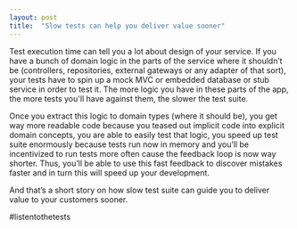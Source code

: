 ```yaml
---
layout: post
title:  "Slow tests can help you deliver value sooner"
---
```


Test execution time can tell you a lot about design of your service. If you have a bunch of domain logic in the parts of the service where it shouldn’t be (controllers, repositories, external gateways or any adapter of that sort), your tests have to spin up a mock MVC or embedded database or stub service in order to test it. The more logic you have in these parts of the app, the more tests you'll have against them, the slower the test suite.

Once you extract this logic to domain types (where it should be), you get way more readable code because you teased out implicit code into explicit domain concepts, you are able to easily test that logic, you speed up test suite enormously because tests run now in memory and you’ll be incentivized to run tests more often cause the feedback loop is now way shorter. Thus, you’ll be able to use this fast feedback to discover mistakes faster and in turn this will speed up your development.

And that’s a short story on how slow test suite can guide you to deliver value to your customers sooner.

#listentothetests